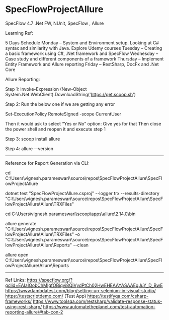 # SpecFlowProjectAllure
SpecFlow 4.7 .Net FW, NUnit, SpecFlow , Allure




Learning Ref: 


5 Days Schedule
Monday – System and Environment setup. Looking at C# syntax and similarity with Java. Explore Udemy courses
Tuesday – Creating a basic framework using C#, .Net framework and SpecFlow
Wednesday – Case study and different components of a framework
Thursday – Implement Entity Framework and Allure reporting
Friday – RestSharp, DocFx and .Net Core


Allure Reporting: 


Step 1:
Invoke-Expression (New-Object System.Net.WebClient).DownloadString('https://get.scoop.sh')


Step 2:
Run the below one if we are getting any error

 
Set-ExecutionPolicy RemoteSigned -scope CurrentUser

Then it would ask to select “Yes or No” option: Give yes for that
Then close the power shell and reopen it and execute step 1

Step 3: 
scoop install allure

Step 4: 
allure --version

---------------------------------------------------
Reference for Report Generation via CLI: 
 

cd C:\Users\vignesh.parameswari\source\repos\SpecFlowProjectAllure\SpecFlowProjectAllure

dotnet test "SpecFlowProjectAllure.csproj" --logger trx --results-directory "C:\Users\vignesh.parameswari\source\repos\SpecFlowProjectAllure\SpecFlowProjectAllure\Allure\TRXFiles"

cd C:\Users\vignesh.parameswari\scoop\apps\allure\2.14.0\bin

allure generate "C:\Users\vignesh.parameswari\source\repos\SpecFlowProjectAllure\SpecFlowProjectAllure\Allure\TRXFiles" -o "C:\Users\vignesh.parameswari\source\repos\SpecFlowProjectAllure\SpecFlowProjectAllure\Allure\Reports" --clean

allure open C:\Users\vignesh.parameswari\source\repos\SpecFlowProjectAllure\SpecFlowProjectAllure\Allure\Reports


--------------------------------------------------------------------
Ref Links:
https://specflow.org/?gclid=EAIaIQobChMIgfOBiqvi8QIVydPtCh02HwEHEAAYASAAEgJuY_D_BwE
https://www.lambdatest.com/blog/setting-up-selenium-in-visual-studio/
https://testscriptdemo.com/   (Test App)
https://testifyqa.com/csharp-frameworks/
https://www.toolsqa.com/restsharp/validate-response-status-using-rest-sharp/
https://www.automatetheplanet.com/test-automation-reporting-allure/#tab-con-2
